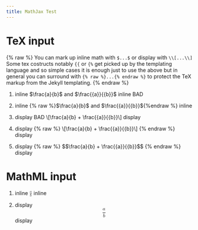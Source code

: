 ```yaml
---
title: MathJax Test
---
```




# TeX input

{% raw %}
You can mark up inline math with `$...$` or display with `\\[...\\]`
Some tex costructs notably `{{` or `{%` get picked up by the templating
language and so simple cases it is enough just to use the above but in
general you can surround with `{% raw %}...{% endraw %}` to protect
the TeX markup from the Jekyll templating.
{% endraw %}

1. inline $\frac{a}{b}$ and $\frac{{a}}{{b}}$ inline BAD

2. inline {% raw %}$\frac{a}{b}$ and $\frac{{a}}{{b}}${%endraw %} inline

3. display BAD
   \\[\frac{a}{b} + \frac{{a}}{{b}}\\]
   display

4. display
   {% raw %}
   \\[\frac{a}{b} + \frac{{a}}{{b}}\\]
   {% endraw %}
   display

5. display
   {% raw %}
   \$\$\frac{a}{b} + \frac{{a}}{{b}}\$\$
   {% endraw %}
   display


# MathML input

1. inline <math display="inline"><mfrac><mi>a</mi><mi>b</mi></mfrac></math> inline

2. display <math display="block"><mfrac><mi>a</mi><mi>b</mi></mfrac></math> display